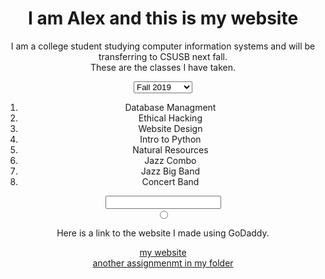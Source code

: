 <html>
    <head>
        <title>Homepage</title>
            <meta charset="UTF-8">    
    </head>
    
       
   <body style="text-align:center">
   <h1>I am Alex and this is my website</h1>
</body>

    
<p>I am a college student studying computer information systems and will be transferring to CSUSB next fall.<br> These are the classes I have taken.</p>
     <select>
    <option value="fall2019">Fall 2019</option>
    <option value="spring2020">Spring 2020</option>     
    </select>
<ol>    
    <li>Database Managment</li>
    <li>Ethical Hacking</li>
    <li>Website Design</li>
    <li>Intro to Python</li>
    <li>Natural Resources</li>
    <li>Jazz Combo</li>
    <li>Jazz Big Band</li>
    <li>Concert Band</li>
        
</ol>

<input type="password"><br>
<input type=radio>

<p>Here is a link to the website I made using GoDaddy.</p>
    <a href="https://alexanderedsell.com/" target="_blank">my website</a><br>
<nav><a href="html%20exercise.PNG">another assignmenmt in my folder</a></nav>


</html>

